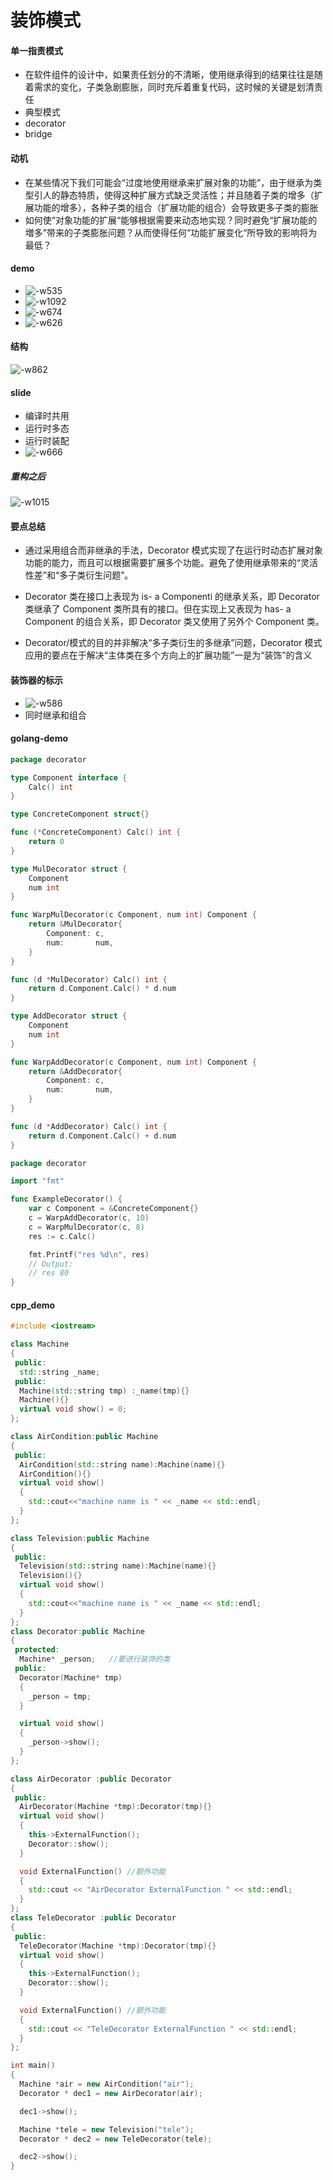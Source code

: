 # 装饰模式

#### 单一指责模式
* 在软件组件的设计中，如果责任划分的不清晰，使用继承得到的结果往往是随着需求的变化，子类急剧膨胀，同时充斥着重复代码，这时候的关键是划清责任
* 典型模式
* decorator
* bridge

#### 动机
* 在某些情况下我们可能会“过度地使用继承来扩展对象的功能”，由于继承为类型引人的静态特质，使得这种扩展方式缺乏灵活性；并且随着子类的增多（扩展功能的增多），各种子类的组合（扩展功能的组合）会导致更多子类的膨胀
* 如何使“对象功能的扩展“能够根据需要来动态地实现？同时避免“扩展功能的増多”带来的子类膨胀问题？从而使得任何“功能扩展变化“所导致的影响将为最低？

#### demo
* ![-w535](media/15727410293846/15727411990518.jpg)
* ![-w1092](media/15727410293846/15727415664698.jpg)
* ![-w674](media/15727410293846/15727417495967.jpg)
* ![-w626](media/15727410293846/15727424291605.jpg)

#### 结构
![-w862](media/15727410293846/15727459256459.jpg)


#### slide
* 编译时共用
* 运行时多态
* 运行时装配
* ![-w666](media/15727410293846/15727426290997.jpg)

##### 重构之后
![-w1015](media/15727410293846/15727429404116.jpg)

#### 要点总结
* 通过采用组合而非继承的手法，Decorator 模式实现了在运行时动态扩展对象功能的能力，而且可以根据需要扩展多个功能。避免了使用继承带来的“灵活性差”和“多子类衍生问题”。

* Decorator 类在接口上表现为 is- a Componenti 的继承关系，即 Decorator 类继承了 Component 类所具有的接口。但在实现上又表现为 has- a Component 的组合关系，即 Decorator 类又使用了另外个 Component 类。

* Decorator/模式的目的并非解决“多子类衍生的多继承”问题，Decorator 模式应用的要点在于解决“主体类在多个方向上的扩展功能”一是为“装饰”的含义

#### 装饰器的标示
* ![-w586](media/15727410293846/15727461029717.jpg)
* 同时继承和组合

#### golang-demo
```go
package decorator

type Component interface {
	Calc() int
}

type ConcreteComponent struct{}

func (*ConcreteComponent) Calc() int {
	return 0
}

type MulDecorator struct {
	Component
	num int
}

func WarpMulDecorator(c Component, num int) Component {
	return &MulDecorator{
		Component: c,
		num:       num,
	}
}

func (d *MulDecorator) Calc() int {
	return d.Component.Calc() * d.num
}

type AddDecorator struct {
	Component
	num int
}

func WarpAddDecorator(c Component, num int) Component {
	return &AddDecorator{
		Component: c,
		num:       num,
	}
}

func (d *AddDecorator) Calc() int {
	return d.Component.Calc() + d.num
}

package decorator

import "fmt"

func ExampleDecorator() {
	var c Component = &ConcreteComponent{}
	c = WarpAddDecorator(c, 10)
	c = WarpMulDecorator(c, 8)
	res := c.Calc()

	fmt.Printf("res %d\n", res)
	// Output:
	// res 80
}
```

#### cpp_demo
```c++
#include <iostream>

class Machine
{
 public:
  std::string _name;
 public:
  Machine(std::string tmp) :_name(tmp){}
  Machine(){}
  virtual void show() = 0;
};

class AirCondition:public Machine
{
 public:
  AirCondition(std::string name):Machine(name){}
  AirCondition(){}
  virtual void show()
  {
    std::cout<<"machine name is " << _name << std::endl;
  }
};

class Television:public Machine
{
 public:
  Television(std::string name):Machine(name){}
  Television(){}
  virtual void show()
  {
    std::cout<<"machine name is " << _name << std::endl;
  }
};
class Decorator:public Machine
{
 protected:
  Machine* _person;   //要进行装饰的类
 public:
  Decorator(Machine* tmp)
  {
    _person = tmp;
  }

  virtual void show()
  {
    _person->show();
  }
};

class AirDecorator :public Decorator
{
 public:
  AirDecorator(Machine *tmp):Decorator(tmp){}
  virtual void show()
  {
    this->ExternalFunction();
    Decorator::show();
  }

  void ExternalFunction() //额外功能
  {
    std::cout << "AirDecorator ExternalFunction " << std::endl;
  }
};
class TeleDecorator :public Decorator
{
 public:
  TeleDecorator(Machine *tmp):Decorator(tmp){}
  virtual void show()
  {
    this->ExternalFunction();
    Decorator::show();
  }

  void ExternalFunction() //额外功能
  {
    std::cout << "TeleDecorator ExternalFunction " << std::endl;
  }
};

int main()
{
  Machine *air = new AirCondition("air");
  Decorator * dec1 = new AirDecorator(air);

  dec1->show();

  Machine *tele = new Television("tele");
  Decorator * dec2 = new TeleDecorator(tele);

  dec2->show();
}
```
